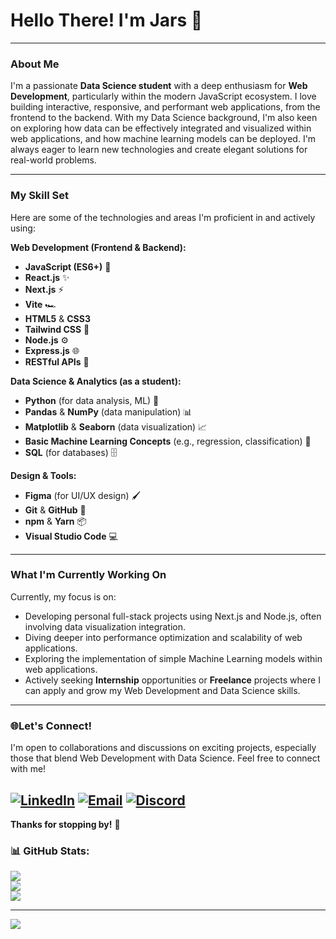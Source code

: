 # Hello There! I'm Jars 👋

---

### About Me

I'm a passionate **Data Science student** with a deep enthusiasm for **Web Development**, particularly within the modern JavaScript ecosystem. I love building interactive, responsive, and performant web applications, from the frontend to the backend. With my Data Science background, I'm also keen on exploring how data can be effectively integrated and visualized within web applications, and how machine learning models can be deployed. I'm always eager to learn new technologies and create elegant solutions for real-world problems.

---

### My Skill Set

Here are some of the technologies and areas I'm proficient in and actively using:

**Web Development (Frontend & Backend):**
-   **JavaScript (ES6+)** 🚀
-   **React.js** ✨
-   **Next.js** ⚡
-   **Vite** 🏎️
-   **HTML5** & **CSS3**
-   **Tailwind CSS** 🎨
-   **Node.js** ⚙️
-   **Express.js** 🌐
-   **RESTful APIs** 🔌

**Data Science & Analytics (as a student):**
-   **Python** (for data analysis, ML) 🐍
-   **Pandas** & **NumPy** (data manipulation) 📊
-   **Matplotlib** & **Seaborn** (data visualization) 📈
-   **Basic Machine Learning Concepts** (e.g., regression, classification) 🤖
-   **SQL** (for databases) 🗄️

**Design & Tools:**
-   **Figma** (for UI/UX design) 🖌️
-   **Git** & **GitHub** 🐙
-   **npm** & **Yarn** 📦
-   **Visual Studio Code** 💻

---

### What I'm Currently Working On

Currently, my focus is on:
-   Developing personal full-stack projects using Next.js and Node.js, often involving data visualization integration.
-   Diving deeper into performance optimization and scalability of web applications.
-   Exploring the implementation of simple Machine Learning models within web applications.
-   Actively seeking **Internship** opportunities or **Freelance** projects where I can apply and grow my Web Development and Data Science skills.

---

### 🌐Let's Connect!

I'm open to collaborations and discussions on exciting projects, especially those that blend Web Development with Data Science. Feel free to connect with me!

[![LinkedIn](https://img.shields.io/badge/LinkedIn-%230077B5.svg?&style=for-the-badge&logo=linkedin&logoColor=white)](https://www.linkedin.com/in/your-linkedin-profile-url)
[![Email](https://img.shields.io/badge/Email-D14836?style=for-the-badge&logo=gmail&logoColor=white)](mailto:your-email@example.com)
[![Discord](https://img.shields.io/badge/Discord-%237289DA.svg?&style=for-the-badge&logo=discord&logoColor=white)](https://discord.gg/https://discord.gg/https://discord.gg/eN8sq5Vj)
---

**Thanks for stopping by!** 🙏

### 📊 GitHub Stats:
![](https://github-readme-stats.vercel.app/api?username=JARS-17&theme=dark&hide_border=false&include_all_commits=true&count_private=false)<br/>
![](https://github-readme-streak-stats.herokuapp.com/?user=JARS-17&theme=dark&hide_border=false)<br/>
![](https://github-readme-stats.vercel.app/api/top-langs/?username=JARS-17&theme=dark&hide_border=false&include_all_commits=true&count_private=false&layout=compact)

---
[![](https://visitcount.itsvg.in/api?id=JARS-17&icon=0&color=0)](https://visitcount.itsvg.in)

<!-- Proudly created with GPRM ( https://gprm.itsvg.in ) -->

